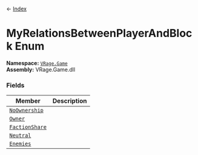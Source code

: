 ← [Index](index)
# MyRelationsBetweenPlayerAndBlock Enum
**Namespace:** [`VRage.Game`](VRage.Game)  
**Assembly:** VRage.Game.dll  
### Fields
|Member|Description|
|---|---|
|[`NoOwnership`](VRage.Game.NoOwnership)||
|[`Owner`](VRage.Game.Owner)||
|[`FactionShare`](VRage.Game.FactionShare)||
|[`Neutral`](VRage.Game.Neutral)||
|[`Enemies`](VRage.Game.Enemies)||
